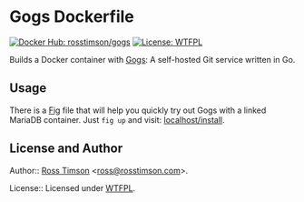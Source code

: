 Gogs Dockerfile
===============

[![Docker Hub: rosstimson/gogs][dockerhub-shield]][dockerhub-link]  [![License: WTFPL][license-shield]][wtfpl]

Builds a Docker container with [Gogs][gogs]: A self-hosted Git service
written in Go.

Usage
-----

There is a [Fig][fig] file that will help you quickly try out
Gogs with a linked MariaDB container. Just `fig up` and visit:
[localhost/install](http://localhost/install).

License and Author
------------------

Author:: [Ross Timson][rosstimson]
<[ross@rosstimson.com](mailto:ross@rosstimson.com)>.

License:: Licensed under [WTFPL][wtfpl].


[rosstimson]:         https://rosstimson.com
[repo]:               https://github.com/rosstimson/docker-gogs
[issues]:             https://github.com/rosstimson/docker-gogs/issues
[gogs]:               http://gogs.io
[fig]:                http://www.fig.sh
[wtfpl]:              http://www.wtfpl.net
[dockerhub-shield]:   https://img.shields.io/badge/dockerhub-rosstimson%2Fgogs-green.svg?style=flat-square
[dockerhub-link]:     https://registry.hub.docker.com/u/rosstimson/gogs
[license-shield]:     https://img.shields.io/badge/license-WTFPL-blue.svg?style=flat-square
